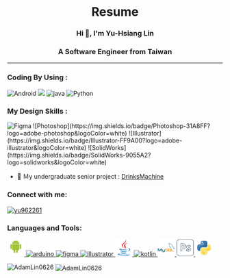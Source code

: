 <h1 align="center">Resume</h1>
<head>
  <h3 align="center">Hi 👋, I'm Yu-Hsiang Lin</h3>
  <h3 align="center">A Software Engineer from Taiwan</h3>
</head>

___
<div>
<h3 align="left">Coding By Using :</h3>

  
<img style="height:23px" alt="Android" src="https://img.shields.io/badge/-Android-555555?style=flat&logo=android&logoColor=70D78B">  <img style="height:23px" src="https://img.shields.io/badge/-Kotlin-555555?style=flat&logo=kotlin&logoColor=70D78B">  <img style="height:23px" alt="java" src="https://badgen.net/badge/java/Java/555555?icon&label">
<img style="height:23px" alt="Python" src="https://img.shields.io/badge/-Python-555555?style=flat&logo=python&logoColor=69a0d6">

<h3 align="left">My Design Skills :</h3>

<img style="height:23px" alt="Figma" src="https://img.shields.io/badge/-Figma-F7F7F7?style=flat&logo=figma&logoColor=F24E1E"/>
![Photoshop](https://img.shields.io/badge/Photoshop-31A8FF?logo=adobe-photoshop&logoColor=white)
![Illustrator](https://img.shields.io/badge/Illustrator-FF9A00?logo=adobe-illustrator&logoColor=white)
![SolidWorks](https://img.shields.io/badge/SolidWorks-9055A2?logo=solidworks&logoColor=white)

</div>

- 🏫 Ｍy undergraduate senior project : [DrinksMachine](https://github.com/AdamLin0626/DrinksMachine)

<h3 align="left">Connect with me:</h3>
<p align="left">
<a href="https://instagram.com/yu962261" target="blank"><img align="center" src="https://raw.githubusercontent.com/rahuldkjain/github-profile-readme-generator/master/src/images/icons/Social/instagram.svg" alt="yu962261" height="30" width="40" /></a>
</p>

<h3 align="left">Languages and Tools:</h3>
<p align="left"> <a href="https://developer.android.com" target="_blank" rel="noreferrer"> <img src="https://raw.githubusercontent.com/devicons/devicon/master/icons/android/android-original-wordmark.svg" alt="android" width="40" height="40"/> </a> <a href="https://www.arduino.cc/" target="_blank" rel="noreferrer"> <img src="https://cdn.worldvectorlogo.com/logos/arduino-1.svg" alt="arduino" width="40" height="40"/> </a> <a href="https://www.figma.com/" target="_blank" rel="noreferrer"> <img src="https://www.vectorlogo.zone/logos/figma/figma-icon.svg" alt="figma" width="40" height="40"/> </a> <a href="https://www.adobe.com/in/products/illustrator.html" target="_blank" rel="noreferrer"> <img src="https://www.vectorlogo.zone/logos/adobe_illustrator/adobe_illustrator-icon.svg" alt="illustrator" width="40" height="40"/> </a> <a href="https://www.java.com" target="_blank" rel="noreferrer"> <img src="https://raw.githubusercontent.com/devicons/devicon/master/icons/java/java-original.svg" alt="java" width="40" height="40"/> </a> <a href="https://kotlinlang.org" target="_blank" rel="noreferrer"> <img src="https://www.vectorlogo.zone/logos/kotlinlang/kotlinlang-icon.svg" alt="kotlin" width="40" height="40"/> </a> <a href="https://www.mysql.com/" target="_blank" rel="noreferrer"> <img src="https://raw.githubusercontent.com/devicons/devicon/master/icons/mysql/mysql-original-wordmark.svg" alt="mysql" width="40" height="40"/> </a> <a href="https://www.photoshop.com/en" target="_blank" rel="noreferrer"> <img src="https://raw.githubusercontent.com/devicons/devicon/master/icons/photoshop/photoshop-line.svg" alt="photoshop" width="40" height="40"/> </a> <a href="https://www.python.org" target="_blank" rel="noreferrer"> <img src="https://raw.githubusercontent.com/devicons/devicon/master/icons/python/python-original.svg" alt="python" width="40" height="40"/> </a> </p>

<p><img align="left" src="https://github-readme-stats.vercel.app/api/top-langs?username=AdamLin0626&show_icons=true&theme=dark&title_color=ff0000&text_color=ffffff&bg_color=000000&hide_border=true&locale=en&layout=compact" alt="AdamLin0626" /></p>

<p>&nbsp;<img align="center" src="https://github-readme-stats.vercel.app/api?username=AdamLin0626&show_icons=true&theme=highcontrast&title_color=ff0000&text_color=ffffff&hide_border=true&locale=en" alt="AdamLin0626" /></p>

